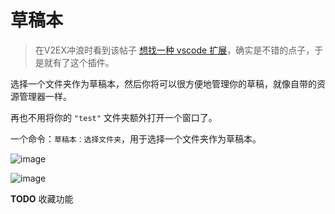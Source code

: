 # 草稿本
> 在V2EX冲浪时看到该帖子 [想找一种 vscode 扩展](https://www.v2ex.com/t/1033986)，确实是不错的点子，于是就有了这个插件。

选择一个文件夹作为草稿本，然后你将可以很方便地管理你的草稿，就像自带的资源管理器一样。

再也不用将你的 `"test"` 文件夹额外打开一个窗口了。

一个命令：`草稿本：选择文件夹`，用于选择一个文件夹作为草稿本。

![image](https://github.com/qxchuckle/vsc-drafts/assets/55614189/b8737ac8-69fe-49ab-a1c5-025e85565e70)

![image](https://github.com/qxchuckle/vsc-drafts/assets/55614189/57efabaf-2bc7-4148-80c9-7ab27d4690f0)

**TODO** 收藏功能





















